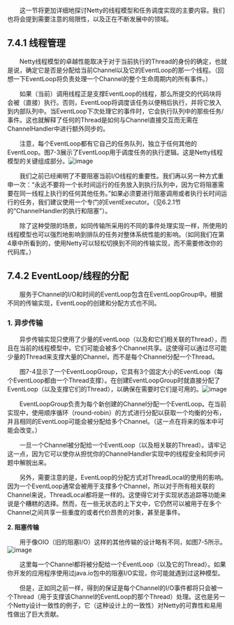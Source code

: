 &emsp;&emsp;这一节将更加详细地探讨Netty的线程模型和任务调度实现的主要内容。我们也将会提到需要注意的局限性，以及正在不断发展中的领域。

## 7.4.1 线程管理

&emsp;&emsp;Netty线程模型的卓越性能取决于对于当前执行的Thread的身份的确定，也就是说，确定它是否是分配给当前Channel以及它的EventLoop的那一个线程。（回想一下EventLoop将负责处理一个Channel的整个生命周期内的所有事件。）

&emsp;&emsp;如果（当前）调用线程正是支撑EventLoop的线程，那么所提交的代码块将会被（直接）执行。否则，EventLoop将调度该任务以便稍后执行，并将它放入到内部队列中。当EventLoop下次处理它的事件时，它会执行队列中的那些任务/事件。这也就解释了任何的Thread是如何与Channel直接交互而无需在ChannelHandler中进行额外同步的。

&emsp;&emsp;注意，每个EventLoop都有它自己的任务队列，独立于任何其他的EventLoop。图7-3展示了EventLoop用于调度任务的执行逻辑。这是Netty线程模型的关键组成部分。![image](http://img.blog.csdn.net/20160416143027726?watermark/2/text/aHR0cDovL2Jsb2cuY3Nkbi5uZXQv/font/5a6L5L2T/fontsize/400/fill/I0JBQkFCMA==/dissolve/70/gravity/Center)

&emsp;&emsp;我们之前已经阐明了不要阻塞当前I/O线程的重要性。我们再以另一种方式重申一次：“永远不要将一个长时间运行的任务放入到执行队列中，因为它将阻塞需要在同一线程上执行的任何其他任务。”如果必须要进行阻塞调用或者执行长时间运行的任务，我们建议使用一个专门的EventExecutor。（见6.2.1节的“ChannelHandler的执行和阻塞”）。

&emsp;&emsp;除了这种受限的场景，如同传输所采用的不同的事件处理实现一样，所使用的线程模型也可以强烈地影响到排队的任务对整体系统性能的影响。（如同我们在第4章中所看到的，使用Netty可以轻松切换到不同的传输实现，而不需要修改你的代码库。）

## 7.4.2 EventLoop/线程的分配

&emsp;&emsp;服务于Channel的I/O和时间的EventLoop包含在EventLoopGroup中。根据不同的传输实现，EventLoop的创建和分配方式也不同。

### 1. 异步传输

&emsp;&emsp;异步传输实现只使用了少量的EventLoop（以及和它们相关联的Thread），而且在当前的线程模型中，它们可能会被多个Channel共享。这使得可以通过尽可能少量的Thread来支撑大量的Channel，而不是每个Channel分配一个Thread。

&emsp;&emsp;图7-4显示了一个EventLoopGroup，它具有3个固定大小的EventLoop（每个EventLoop都由一个Thread支撑）。在创建EventLoopGroup时就直接分配了EventLoop（以及支撑它们的Thread），以确保在需要时它们是可用的。![image](http://img.blog.csdn.net/20160416150647282?watermark/2/text/aHR0cDovL2Jsb2cuY3Nkbi5uZXQv/font/5a6L5L2T/fontsize/400/fill/I0JBQkFCMA==/dissolve/70/gravity/Center)

&emsp;&emsp;EventLoopGroup负责为每个新创建的Channel分配一个EventLoop。在当前实现中，使用顺序循环（round-robin）的方式进行分配以获取一个均衡的分布，并且相同的EventLoop可能会被分配给多个Channel。（这一点在将来的版本中可能会改变。）

&emsp;&emsp;一旦一个Channel被分配给一个EventLoop（以及相关联的Thread）。请牢记这一点，因为它可以使你从担忧你的ChannelHandler实现中的线程安全和同步问题中解脱出来。

&emsp;&emsp;另外，需要注意的是，EventLoop的分配方式对ThreadLocal的使用的影响。因为一个EventLoop通常会被用于支撑多个Channel，所以对于所有相关联的Channel来说，ThreadLocal都将是一样的。这使得它对于实现状态追踪等功能来说是个糟糕的选择。然而，在一些无状态的上下文中，它仍然可以被用于在多个Channel之间共享一些重度的或者代价昂贵的对象，甚至是事件。

**2. 阻塞传输**

&emsp;&emsp;用于像OIO（旧的阻塞I/O）这样的其他传输的设计略有不同，如图7-5所示。![image](http://img.blog.csdn.net/20160416151513957?watermark/2/text/aHR0cDovL2Jsb2cuY3Nkbi5uZXQv/font/5a6L5L2T/fontsize/400/fill/I0JBQkFCMA==/dissolve/70/gravity/Center)

&emsp;&emsp;这里每一个Channel都将被分配给一个EventLoop（以及它的Thread）。如果你开发的应用程序使用过java.io包中的阻塞I/O实现，你可能就遇到过这种模型。

&emsp;&emsp;但是，正如同之前一样，得到的保证是每个Channel的I/O事件都将只会被一个Thread（用于支撑该Channel的EventLoop的那个Thread）处理。这也是另一个Netty设计一致性的例子，它（这种设计上的一致性）对Netty的可靠性和易用性做出了巨大贡献。
